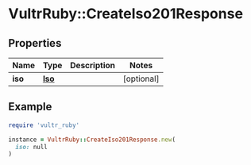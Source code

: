 # VultrRuby::CreateIso201Response

## Properties

| Name | Type | Description | Notes |
| ---- | ---- | ----------- | ----- |
| **iso** | [**Iso**](Iso.md) |  | [optional] |

## Example

```ruby
require 'vultr_ruby'

instance = VultrRuby::CreateIso201Response.new(
  iso: null
)
```

